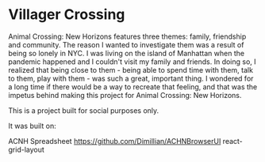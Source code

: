 # Villager Crossing

Animal Crossing: New Horizons features three themes: family, friendship and community. The reason I wanted to investigate them was a result of being so lonely in NYC. I was living on the island of Manhattan when the pandemic happened and I couldn't visit my family and friends. In doing so, I realized that being close to them - being able to spend time with them, talk to them, play with them - was such a great, important thing. I wondered for a long time if there would be a way to recreate that feeling, and that was the impetus behind making this project for Animal Crossing: New Horizons.

This is a project built for social purposes only. 

It was built on:

ACNH Spreadsheet
https://github.com/Dimillian/ACHNBrowserUI
react-grid-layout